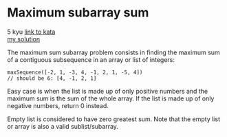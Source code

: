 # Maximum subarray sum
5 kyu
[link to kata](https://www.codewars.com/kata/54521e9ec8e60bc4de000d6c/train/javascript)
<br>
[my solution](./kata.js)

The maximum sum subarray problem consists in finding the maximum sum of a contiguous subsequence in an array or list of integers:
```
maxSequence([-2, 1, -3, 4, -1, 2, 1, -5, 4])
// should be 6: [4, -1, 2, 1]
```
Easy case is when the list is made up of only positive numbers and the maximum sum is the sum of the whole array. If the list is made up of only negative numbers, return 0 instead.

Empty list is considered to have zero greatest sum. Note that the empty list or array is also a valid sublist/subarray.